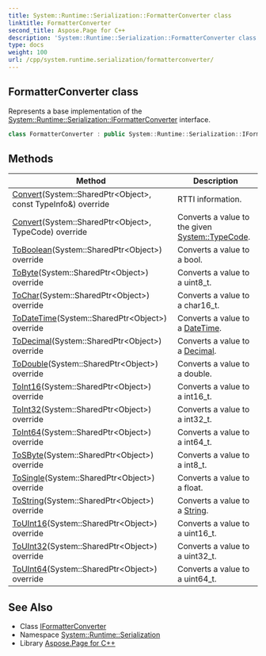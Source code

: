 ```yaml
---
title: System::Runtime::Serialization::FormatterConverter class
linktitle: FormatterConverter
second_title: Aspose.Page for C++
description: 'System::Runtime::Serialization::FormatterConverter class. Represents a base implementation of the System::Runtime::Serialization::IFormatterConverter interface in C++.'
type: docs
weight: 100
url: /cpp/system.runtime.serialization/formatterconverter/
---
```

## FormatterConverter class


Represents a base implementation of the [System::Runtime::Serialization::IFormatterConverter](../iformatterconverter/) interface.

```cpp
class FormatterConverter : public System::Runtime::Serialization::IFormatterConverter
```

## Methods

| Method | Description |
| --- | --- |
| [Convert](./convert/)(System::SharedPtr\<Object\>, const TypeInfo\&) override | RTTI information. |
| [Convert](./convert/)(System::SharedPtr\<Object\>, TypeCode) override | Converts a value to the given [System::TypeCode](../../system/typecode/). |
| [ToBoolean](./toboolean/)(System::SharedPtr\<Object\>) override | Converts a value to a bool. |
| [ToByte](./tobyte/)(System::SharedPtr\<Object\>) override | Converts a value to a uint8_t. |
| [ToChar](./tochar/)(System::SharedPtr\<Object\>) override | Converts a value to a char16_t. |
| [ToDateTime](./todatetime/)(System::SharedPtr\<Object\>) override | Converts a value to a [DateTime](../../system/datetime/). |
| [ToDecimal](./todecimal/)(System::SharedPtr\<Object\>) override | Converts a value to a [Decimal](../../system/decimal/). |
| [ToDouble](./todouble/)(System::SharedPtr\<Object\>) override | Converts a value to a double. |
| [ToInt16](./toint16/)(System::SharedPtr\<Object\>) override | Converts a value to a int16_t. |
| [ToInt32](./toint32/)(System::SharedPtr\<Object\>) override | Converts a value to a int32_t. |
| [ToInt64](./toint64/)(System::SharedPtr\<Object\>) override | Converts a value to a int64_t. |
| [ToSByte](./tosbyte/)(System::SharedPtr\<Object\>) override | Converts a value to a int8_t. |
| [ToSingle](./tosingle/)(System::SharedPtr\<Object\>) override | Converts a value to a float. |
| [ToString](./tostring/)(System::SharedPtr\<Object\>) override | Converts a value to a [String](../../system/string/). |
| [ToUInt16](./touint16/)(System::SharedPtr\<Object\>) override | Converts a value to a uint16_t. |
| [ToUInt32](./touint32/)(System::SharedPtr\<Object\>) override | Converts a value to a uint32_t. |
| [ToUInt64](./touint64/)(System::SharedPtr\<Object\>) override | Converts a value to a uint64_t. |
## See Also

* Class [IFormatterConverter](../iformatterconverter/)
* Namespace [System::Runtime::Serialization](../)
* Library [Aspose.Page for C++](../../)
